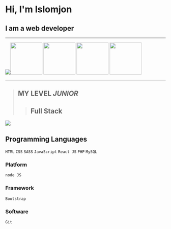# Hi, I'm Islomjon  

## I am a web developer 

<hr>

<img src="https://media4.giphy.com/media/EUzxFv6gsWoOLNP4dD/100.webp?cid=ecf05e47lut364fwguqleg2tn0vunfuaiqrjt440svh8yqw1&ep=v1_gifs_related&rid=100.webp&ct=g" ><img src="https://media3.giphy.com/media/5y7FpPxYqpzq95enlN/200.webp?cid=ecf05e47lut364fwguqleg2tn0vunfuaiqrjt440svh8yqw1&ep=v1_gifs_related&rid=200.webp&ct=g" height="100"> <img src="https://media4.giphy.com/media/4nEX49exKktpOubjhI/giphy.gif?cid=ecf05e47u0zvolgjoekrffnb7r40cwkg2qig0f3f6io2cujo&ep=v1_gifs_search&rid=giphy.gif&ct=g" height="100"> <img src="https://media1.giphy.com/media/3ohs7PkZA1zW6INHAA/giphy.gif?cid=ecf05e470v24fng0qtwnf7po57kfmzmma3tc6yry3cvr9njl&ep=v1_gifs_search&rid=giphy.gif&ct=g" height="100"> <img src="https://media1.giphy.com/media/3o6fIWe9NNrVJHbygw/200.webp?cid=ecf05e47yl076dofansji9h2z56ciju8javriwg8xgaulalq&ep=v1_gifs_related&rid=200.webp&ct=g" height="100">


<hr>

> ## MY  LEVEL  _JUNIOR_
>> ## Full  Stack

<img src="https://encrypted-tbn0.gstatic.com/images?q=tbn:ANd9GcS-X05ahxFOrovDPj17QakxksEZXHv6fArgKQ&usqp=CAU">

## Programming  Languages

`HTML` `CSS` `SASS` `JavaScript` `React JS` `PHP` `MySQL`

### Platform 

`node JS` 

### Framework

`Bootstrap`

### Software

`Git`
